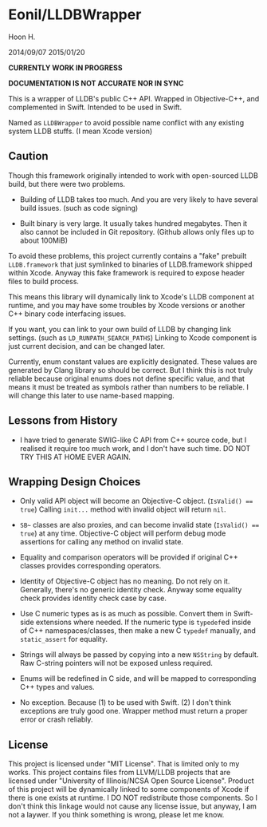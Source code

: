Eonil/LLDBWrapper
=================
Hoon H.

2014/09/07
2015/01/20

**CURRENTLY WORK IN PROGRESS**

**DOCUMENTATION IS NOT ACCURATE NOR IN SYNC**


This is a wrapper of LLDB's public C++ API.
Wrapped in Objective-C++, and complemented in Swift. 
Intended to be used in Swift.

Named as `LLDBWrapper` to avoid possible name conflict with any existing system LLDB stuffs.
(I mean Xcode version)



Caution
-------
Though this framework originally intended to work with open-sourced LLDB build, but there were
two problems.

-	Building of LLDB takes too much. And you are very likely to have several build issues. 
	(such as code signing)

-	Built binary is very large. It usually takes hundred megabytes. Then it also cannot be
	included in Git repository. (Github allows only files up to about 100MiB)

To avoid these problems, this project currently contains a "fake" prebuilt `LLDB.framework` 
that just symlinked to binaries of LLDB.framework shipped within Xcode. Anyway this fake 
framework is required to expose header files to build process.

This means this library will dynamically link to Xcode's LLDB component at runtime, and you 
may have some troubles by Xcode versions or another C++ binary code interfacing issues. 

If you want, you can link to your own build of LLDB by changing link settings. (such as 
`LD_RUNPATH_SEARCH_PATHS`) Linking to Xcode component is just current decision, and can be 
changed later.

Currently, enum constant values are explicitly designated. These values are generated by Clang
library so should be correct. But I think this is not truly reliable because original enums 
does not define specific value, and that means it must be treated as symbols rather than 
numbers to be reliable. I will change this later to use name-based mapping. 





Lessons from History
--------------------
-	I have tried to generate SWIG-like C API from C++ source code, but I realised it require 
	too much work, and I don't have such time. DO NOT TRY THIS AT HOME EVER AGAIN.








Wrapping Design Choices
-----------------------
-	Only valid API object will become an Objective-C object. (`IsValid() == true`) Calling `init...`
	method with invalid object will return `nil`.

-	`SB~` classes are also proxies, and can become invalid state (`IsValid() == true`) at any time.
	Objective-C object will perform debug mode assertions for calling any method on invalid state.

-	Equality and comparison operators will be provided if original C++ classes provides corresponding 
	operators.

-	Identity of Objective-C object has no meaning. Do not rely on it. Generally, there's no generic 
	identity check. Anyway some equality check provides identity check case by case.

-	Use C numeric types as is as much as possible. Convert them in Swift-side extensions where needed.
	If the numeric type is `typedef`ed inside of C++ namespaces/classes, then make a new C `typedef`
	manually, and `static_assert` for equality.

-	Strings will always be passed by copying into a new `NSString` by default. Raw C-string pointers
	will not be exposed unless required.

-	Enums will be redefined in C side, and will be mapped to corresponding C++ types and values.

-	No exception. Because (1) to be used with Swift. (2) I don't think exceptions are truly good one.
	Wrapper method must return a proper error or crash reliably.
	







License
-------
This project is licensed under "MIT License". That is limited only to my works. This project
contains files from LLVM/LLDB projects that are licensed under 
"University of Illinois/NCSA Open Source License". Product of this project will be dynamically
linked to some components of Xcode if there is one exists at runtime. I DO NOT redistribute
those components. So I don't think this linkage would not cause any license issue, but anyway, 
I am not a laywer. If you think something is wrong, please let me know.



